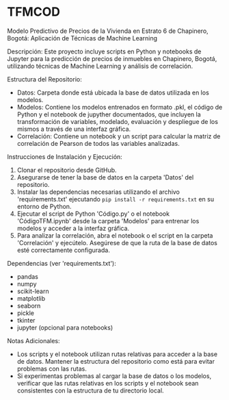 # TFMCOD

Modelo Predictivo de Precios de la Vivienda en Estrato 6 de Chapinero, Bogotá: Aplicación de Técnicas de Machine Learning

Descripción: 
Este proyecto incluye scripts en Python y notebooks de Jupyter para la predicción de precios de inmuebles en Chapinero, Bogotá, utilizando técnicas de Machine Learning y análisis de correlación.

Estructura del Repositorio:
- Datos: Carpeta donde está ubicada la base de datos utilizada en los modelos.
- Modelos: Contiene los modelos entrenados en formato .pkl, el código de Python y el notebook de jupyther documentados, que incluyen la transformación de variables, modelado, evaluación y despliegue de los mismos a través de una interfaz gráfica.
- Correlación: Contiene un notebook y un script para calcular la matriz de correlación de Pearson de todos las variables analizadas.

Instrucciones de Instalación y Ejecución:
1. Clonar el repositorio desde GitHub.
2. Asegurarse de tener la base de datos en la carpeta 'Datos' del repositorio.
3. Instalar las dependencias necesarias utilizando el archivo 'requirements.txt' ejecutando `pip install -r requirements.txt` en su entorno de Python.
4. Ejecutar el script de Python 'Código.py' o el notebook 'CódigoTFM.ipynb' desde la carpeta 'Modelos' para entrenar los modelos y acceder a la interfaz gráfica.
5. Para analizar la correlación, abra el notebook o el script en la carpeta 'Correlación' y ejecútelo. Asegúrese de que la ruta de la base de datos esté correctamente configurada.

Dependencias (ver 'requirements.txt'):
- pandas
- numpy
- scikit-learn
- matplotlib
- seaborn
- pickle
- tkinter
- jupyter (opcional para notebooks)

Notas Adicionales:
- Los scripts y el notebook utilizan rutas relativas para acceder a la base de datos. Mantener la estructura del repositorio como está para evitar problemas con las rutas.
- Si experimentas problemas al cargar la base de datos o los modelos, verificar que las rutas relativas en los scripts y el notebook sean consistentes con la estructura de tu directorio local.
